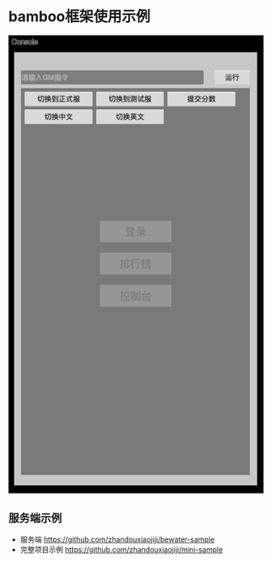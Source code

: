 # bamboo框架使用示例
![](sample.png)

## 服务端示例
+ 服务端 https://github.com/zhandouxiaojiji/bewater-sample
+ 完整项目示例 https://github.com/zhandouxiaojiji/mini-sample

